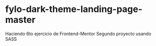 # fylo-dark-theme-landing-page-master
Haciendo 6to ejercicio de Frontend-Mentor
Segundo proyecto usando SASS
